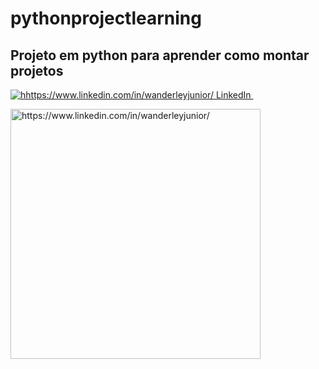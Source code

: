 # pythonprojectlearning

## Projeto em python para aprender como montar projetos 

<p>
  <a href="hhttps://www.linkedin.com/in/wanderleyjunior/" rel="nofollow noreferrer">
    <img src="https://i.stack.imgur.com/gVE0j.png" alt="hhttps://www.linkedin.com/in/wanderleyjunior/"> LinkedIn
  </a> &nbsp; 

<p align="left">
  <a href="hhttps://www.linkedin.com/in/wanderleyjunior/">
  <img src="https://xerpay.com.br/blog/wp-content/uploads/sites/2/2019/11/modelo-de-projeto.jpg" alt="https://www.linkedin.com/in/wanderleyjunior/" width="400" title="Projeto Python">
</a>  
</p>

